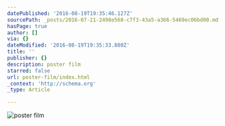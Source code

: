 ```yaml
---
datePublished: '2016-08-19T19:35:46.127Z'
sourcePath: _posts/2016-07-21-2498e568-c7f3-43a5-a366-5469ec06bd00.md
hasPage: true
author: []
via: {}
dateModified: '2016-08-19T19:35:33.880Z'
title: ''
publisher: {}
description: poster film
starred: false
url: poster-film/index.html
_context: 'http://schema.org'
_type: Article

---
```

![poster film](https://imgflo.herokuapp.com/graph/vahj1ThiexotieMo/acf6b995292828a2a461ce8cc1d24f9b/croprotate.jpg?cropheight=9921&cropwidth=7014&degrees=0&input=https%3A%2F%2Fthe-grid-user-content.s3-us-west-2.amazonaws.com%2F0d6afc92-36e9-43a4-8caa-e685a00c544b.jpg&x=0&y=0)